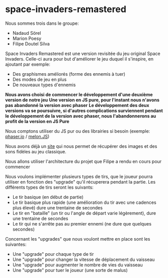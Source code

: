 # space-invaders-remastered

Nous sommes trois dans le groupe:

- Nadaud Sörel
- Marion Poesy
- Filipe Doutel Silva

Space Invaders Remastered est une version revisitée du jeu original Space Invaders.
Celle-ci aura pour but d'améliorer le jeu duquel il s'inspire, en ajoutant par exemple:

- Des graphismes améliorés (forme des ennemis à tuer)
- Des modes de jeu en plus
- De nouveaux types d'ennemis

**Nous avons choisi de commencer le développement d'une deuxième version de notre jeu**
**Une version en JS pure, pour l'instant nous n'avons pas abandonné la version avec phaser**
**Le développement des deux versions va se poursuivre, si d'autres complications surviennent pendant le développement de la version avec phaser, nous l'abandonnerons au profit de la version en JS Pure**

Nous comptons utiliser du JS pur ou des librairies si besoin (exemple: [phaser.io](http://phaser.io/) / [melon.JS](http://melonjs.org/))

Nous avons déjà un [site](http://www.classicgaming.cc/classics/space-invaders/sounds) qui nous permet de récupérer des images et des sons fidèles au jeu classique.



Nous allons utiliser l'architecture du projet que Filipe a rendu en cours pour commencer

Nous voulons implémenter plusieurs types de tirs, que le joueur pourra utiliser en fonction des "upgrade" qu'il récuperera
pendant la partie. Les différents types de tirs seront les suivants:

- Le tir basique (en début de partie)
- Le tir basique plus rapide (une amélioration du tir avec une cadences plus élevé) dure une trentaine de secondes
- Le tir en "bataille" (un tir ou l'angle de départ varie légèrement), dure une trentaine de secondes
- Le tir qui ne s'arrête pas au premier ennemi (ne dure que quelques secondes)

Concernant les "upgrades" que nous voulont mettre en place sont les suivantes:

- Une "upgrade" pour chaque type de tir
- Une "upgrade" pour changer la vitesse de déplacement du vaisseau
- Une "upgrade" pour augmenter le nombre de vies du vaisseau
- Une "upgrade" pour tuer le joueur (une sorte de malus)
